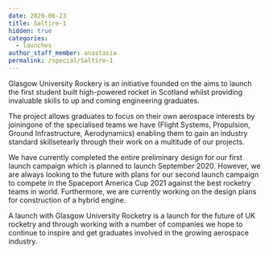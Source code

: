 ```yaml
---
date: 2020-06-23
title: Saltire-1
hidden: true
categories:
  - launches
author_staff_member: anastasia
permalink: /special/Saltire-1
---
```

Glasgow University Rockery is an initiative founded on the aims to launch the first student built high-powered rocket in Scotland whilst providing invaluable skills to up and coming engineering graduates. 


The project allows graduates to focus on their own aerospace interests by joiningone of the specialised teams we have (Flight Systems, Propulsion, Ground Infrastructure, Aerodynamics) enabling them to gain an industry standard skillsetearly through their work on a multitude of our projects.


We have currently completed the entire preliminary design for our first launch campaign which is planned to launch September 2020. However, we are always looking to the future with plans for our second launch campaign to compete in the Spaceport America Cup 2021 against the best rocketry teams in world. Furthermore, we are currently working on the design plans for construction of a hybrid engine.


A launch with Glasgow University Rocketry is a launch for the future of UK rocketry and through working with a number of companies we hope to continue to inspire and get graduates involved in the growing aerospace industry.

